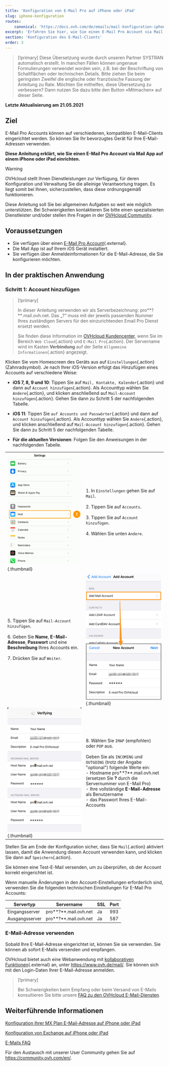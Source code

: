 ```yaml
---
title: 'Konfiguration von E-Mail Pro auf iPhone oder iPad'
slug: iphone-konfiguration
routes:
    canonical: 'https://docs.ovh.com/de/emails/mail-konfiguration-iphone-ios-91/'
excerpt: 'Erfahren Sie hier, wie Sie einen E-Mail Pro Account via Mail App auf einem iPhone oder iPad einrichten'
section: 'Konfiguration des E-Mail-Clients'
order: 3
---
```


> [!primary]
> Diese Übersetzung wurde durch unseren Partner SYSTRAN automatisch erstellt. In manchen Fällen können ungenaue Formulierungen verwendet worden sein, z.B. bei der Beschriftung von Schaltflächen oder technischen Details. Bitte ziehen Sie beim geringsten Zweifel die englische oder französische Fassung der Anleitung zu Rate. Möchten Sie mithelfen, diese Übersetzung zu verbessern? Dann nutzen Sie dazu bitte den Button «Mitmachen» auf dieser Seite.
>

**Letzte Aktualisierung am 21.05.2021**

## Ziel

E-Mail Pro Accounts können auf verschiedenen, kompatiblen E-Mail-Clients eingerichtet werden. So können Sie Ihr bevorzugtes Gerät für Ihre E-Mail-Adressen verwenden.

**Diese Anleitung erklärt, wie Sie einen E-Mail Pro Account via Mail App auf einem iPhone oder iPad einrichten.**

> [!warning]
> OVHcloud stellt Ihnen Dienstleistungen zur Verfügung, für deren Konfiguration und Verwaltung Sie die alleinige Verantwortung tragen. Es liegt somit bei Ihnen, sicherzustellen, dass diese ordnungsgemäß funktionieren.
>
> Diese Anleitung soll Sie bei allgemeinen Aufgaben so weit wie möglich unterstützen. Bei Schwierigkeiten kontaktieren Sie bitte einen spezialisierten Dienstleister und/oder stellen Ihre Fragen in der [OVHcloud Community](https://community.ovh.com/en/).
>

## Voraussetzungen

- Sie verfügen über einen [E-Mail Pro Account](https://www.ovhcloud.com/de/emails/email-pro/){.external}.
- Die Mail App ist auf Ihrem iOS Gerät installiert.
- Sie verfügen über Anmeldeinformationen für die E-Mail-Adresse, die Sie konfigurieren möchten.

## In der praktischen Anwendung

### Schritt 1: Account hinzufügen

> [!primary]
>
> In dieser Anleitung verwenden wir als Serverbezeichnung: pro**?**.mail.ovh.net. Das „?“ muss mit der jeweils passenden Nummer Ihres zuständigen Servers für den einzurichtenden Email Pro Dienst ersetzt werden.
> 
> Sie finden diese Information im [OVHcloud Kundencenter](https://www.ovh.com/auth/?action=gotomanager&from=https://www.ovh.de/&ovhSubsidiary=de), wenn Sie im Bereich `Web Cloud`{.action} und `E-Mail Pro`{.action}. Der Servername wird im Kasten **Verbindung** auf der Seite `Allgemeine Informationen`{.action} angezeigt.
>

Klicken Sie vom Homescreen des Geräts aus auf `Einstellungen`{.action} (Zahnradsymbol). Je nach Ihrer iOS-Version erfolgt das Hinzufügen eines Accounts auf verschiedene Weise:

- **iOS 7, 8, 9 und 10**: Tippen Sie auf `Mail, Kontakte, Kalender`{.action} und dann auf `Account hinzufügen`{.action}. Als Accounttyp wählen Sie `Andere`{.action}, und klicken anschließend auf `Mail-Account hinzufügen`{.action}. Gehen Sie dann zu Schritt 5 der nachfolgenden Tabelle.

- **iOS 11**: Tippen Sie `auf Accounts und Passwörter`{.action} und dann auf `Account hinzufügen`{.action}. Als Accounttyp wählen Sie `Andere`{.action}, und klicken anschließend auf `Mail-Account hinzufügen`{.action}. Gehen Sie dann zu Schritt 5 der nachfolgenden Tabelle.

- **Für die aktuellen Versionen**: Folgen Sie den Anweisungen in der nachfolgenden Tabelle.

| | |
|---|---|
|![iPhone](images/configuration-mail-ios-step01.gif){.thumbnail}|1. In `Einstellungen` gehen Sie auf `Mail`. <br><br> 2. Tippen Sie auf `Accounts`.<br><br> 3. Tippen Sie auf `Account hinzufügen`.<br><br> 4. Wählen Sie unten `Andere`.|
|5. Tippen Sie auf `Mail-Account hinzufügen`.<br><br>6. Geben Sie **Name**, **E-Mail-Adresse**, **Passwort** und eine **Beschreibung** Ihres Accounts ein.<br><br>7. Drücken Sie auf `Weiter`.|![iPhone](images/configuration-mailpro-ios-step02.png){.thumbnail}|
|![iPhone](images/configuration-mailpro-ios-step03.png){.thumbnail}|8. Wählen Sie `IMAP` (empfohlen) oder `POP` aus.<br><br>Geben Sie als `INCOMING` und `OUTGOING` (trotz der Angabe "optional") folgende Werte ein: <br>- Hostname pro**?**.mail.ovh.net (ersetzen Sie **?** durch die Servernummer von E-Mail Pro) <br>- Ihre vollständige **E-Mail-Adresse** als Benutzername <br>- das Passwort Ihres E-Mail-Accounts|

Stellen Sie am Ende der Konfiguration sicher, dass Sie `Mail`{.action} aktiviert lassen, damit die Anwendung diesen Account verwenden kann, und klicken Sie dann auf `Speichern`{.action}.

Sie können eine Test-E-Mail versenden, um zu überprüfen, ob der Account korrekt eingerichtet ist.

Wenn manuelle Änderungen in den Account-Einstellungen erforderlich sind, verwenden Sie die folgenden technischen Einstellungen für E-Mail Pro Accounts:

|Servertyp|Servername|SSL|Port|
|---|---|---|---|
|Eingangsserver|pro**?**.mail.ovh.net|Ja|993|
|Ausgangsserver|pro**?**.mail.ovh.net|Ja|587|

### E-Mail-Adresse verwenden

Sobald Ihre E-Mail-Adresse eingerichtet ist, können Sie sie verwenden. Sie können ab sofort E-Mails versenden und empfangen.

OVHcloud bietet auch eine Webanwendung mit [kollaborativen Funktionen](https://www.ovhcloud.com/de/emails/){.external} an, unter <https://www.ovh.de/mail/>. Sie können sich mit den Login-Daten Ihrer E-Mail-Adresse anmelden.

> [!primary]
>
> Bei Schwierigkeiten beim Empfang oder beim Versand von E-Mails konsultieren Sie bitte unsere [FAQ zu den OVHcloud E-Mail-Diensten](../../emails/e-mails-faq/).
>

## Weiterführende Informationen

[Konfiguration Ihrer MX Plan E-Mail-Adresse auf iPhone oder iPad](../../emails/mail-konfiguration-iphone-ios-91/)

[Konfiguration von Exchange auf iPhone oder iPad](../../microsoft-collaborative-solutions/exchange_20132016_automatische_konfiguration_in_ios_iphone_-_ipad/)

[E-Mails FAQ](../../emails/e-mails-faq/)

Für den Austausch mit unserer User Community gehen Sie auf <https://community.ovh.com/en/>.
